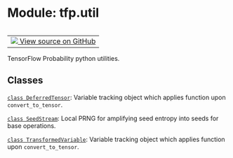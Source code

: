 <div itemscope itemtype="http://developers.google.com/ReferenceObject">
<meta itemprop="name" content="tfp.util" />
<meta itemprop="path" content="Stable" />
</div>

# Module: tfp.util


<table class="tfo-notebook-buttons tfo-api" align="left">

<td>
  <a target="_blank" href="https://github.com/tensorflow/probability/blob/master/tensorflow_probability/python/util/__init__.py">
    <img src="https://www.tensorflow.org/images/GitHub-Mark-32px.png" />
    View source on GitHub
  </a>
</td></table>



TensorFlow Probability python utilities.

<!-- Placeholder for "Used in" -->


## Classes

[`class DeferredTensor`](../tfp/util/DeferredTensor.md): Variable tracking object which applies function upon `convert_to_tensor`.

[`class SeedStream`](../tfp/util/SeedStream.md): Local PRNG for amplifying seed entropy into seeds for base operations.

[`class TransformedVariable`](../tfp/util/TransformedVariable.md): Variable tracking object which applies function upon `convert_to_tensor`.

